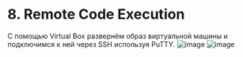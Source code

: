 # 8. Remote Code Execution

С помощью Virtual Box развернём образ виртуальной машины и подключимся к ней через SSH используя PuTTY.
![image](https://user-images.githubusercontent.com/48530948/147037362-fc59870e-f1c2-4661-b6a9-b9a8ca5250f0.png)
![image](https://user-images.githubusercontent.com/48530948/147037380-1d58a8ff-86f8-417e-936a-f60d87637f4f.png)

